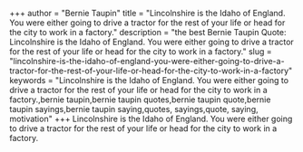 +++
author = "Bernie Taupin"
title = "Lincolnshire is the Idaho of England. You were either going to drive a tractor for the rest of your life or head for the city to work in a factory."
description = "the best Bernie Taupin Quote: Lincolnshire is the Idaho of England. You were either going to drive a tractor for the rest of your life or head for the city to work in a factory."
slug = "lincolnshire-is-the-idaho-of-england-you-were-either-going-to-drive-a-tractor-for-the-rest-of-your-life-or-head-for-the-city-to-work-in-a-factory"
keywords = "Lincolnshire is the Idaho of England. You were either going to drive a tractor for the rest of your life or head for the city to work in a factory.,bernie taupin,bernie taupin quotes,bernie taupin quote,bernie taupin sayings,bernie taupin saying,quotes, sayings,quote, saying, motivation"
+++
Lincolnshire is the Idaho of England. You were either going to drive a tractor for the rest of your life or head for the city to work in a factory.

